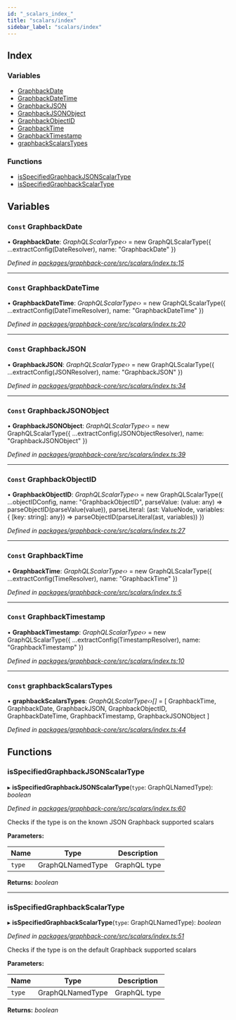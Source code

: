 ```yaml
---
id: "_scalars_index_"
title: "scalars/index"
sidebar_label: "scalars/index"
---
```


## Index

### Variables

* [GraphbackDate](_scalars_index_.md#const-graphbackdate)
* [GraphbackDateTime](_scalars_index_.md#const-graphbackdatetime)
* [GraphbackJSON](_scalars_index_.md#const-graphbackjson)
* [GraphbackJSONObject](_scalars_index_.md#const-graphbackjsonobject)
* [GraphbackObjectID](_scalars_index_.md#const-graphbackobjectid)
* [GraphbackTime](_scalars_index_.md#const-graphbacktime)
* [GraphbackTimestamp](_scalars_index_.md#const-graphbacktimestamp)
* [graphbackScalarsTypes](_scalars_index_.md#const-graphbackscalarstypes)

### Functions

* [isSpecifiedGraphbackJSONScalarType](_scalars_index_.md#isspecifiedgraphbackjsonscalartype)
* [isSpecifiedGraphbackScalarType](_scalars_index_.md#isspecifiedgraphbackscalartype)

## Variables

### `Const` GraphbackDate

• **GraphbackDate**: *GraphQLScalarType‹›* = new GraphQLScalarType({
  ...extractConfig(DateResolver),
  name: "GraphbackDate"
})

*Defined in [packages/graphback-core/src/scalars/index.ts:15](https://github.com/aerogear/graphback/blob/bc616b51/packages/graphback-core/src/scalars/index.ts#L15)*

___

### `Const` GraphbackDateTime

• **GraphbackDateTime**: *GraphQLScalarType‹›* = new GraphQLScalarType({
  ...extractConfig(DateTimeResolver),
  name: "GraphbackDateTime"
})

*Defined in [packages/graphback-core/src/scalars/index.ts:20](https://github.com/aerogear/graphback/blob/bc616b51/packages/graphback-core/src/scalars/index.ts#L20)*

___

### `Const` GraphbackJSON

• **GraphbackJSON**: *GraphQLScalarType‹›* = new GraphQLScalarType({
  ...extractConfig(JSONResolver),
  name: "GraphbackJSON"
})

*Defined in [packages/graphback-core/src/scalars/index.ts:34](https://github.com/aerogear/graphback/blob/bc616b51/packages/graphback-core/src/scalars/index.ts#L34)*

___

### `Const` GraphbackJSONObject

• **GraphbackJSONObject**: *GraphQLScalarType‹›* = new GraphQLScalarType({
  ...extractConfig(JSONObjectResolver),
  name: "GraphbackJSONObject"
})

*Defined in [packages/graphback-core/src/scalars/index.ts:39](https://github.com/aerogear/graphback/blob/bc616b51/packages/graphback-core/src/scalars/index.ts#L39)*

___

### `Const` GraphbackObjectID

• **GraphbackObjectID**: *GraphQLScalarType‹›* = new GraphQLScalarType({
  ...objectIDConfig,
  name: "GraphbackObjectID",
  parseValue: (value: any) => parseObjectID(parseValue(value)),
  parseLiteral: (ast: ValueNode, variables: { [key: string]: any}) => parseObjectID(parseLiteral(ast, variables))
})

*Defined in [packages/graphback-core/src/scalars/index.ts:27](https://github.com/aerogear/graphback/blob/bc616b51/packages/graphback-core/src/scalars/index.ts#L27)*

___

### `Const` GraphbackTime

• **GraphbackTime**: *GraphQLScalarType‹›* = new GraphQLScalarType({
  ...extractConfig(TimeResolver),
  name: "GraphbackTime"
})

*Defined in [packages/graphback-core/src/scalars/index.ts:5](https://github.com/aerogear/graphback/blob/bc616b51/packages/graphback-core/src/scalars/index.ts#L5)*

___

### `Const` GraphbackTimestamp

• **GraphbackTimestamp**: *GraphQLScalarType‹›* = new GraphQLScalarType({
  ...extractConfig(TimestampResolver),
  name: "GraphbackTimestamp"
})

*Defined in [packages/graphback-core/src/scalars/index.ts:10](https://github.com/aerogear/graphback/blob/bc616b51/packages/graphback-core/src/scalars/index.ts#L10)*

___

### `Const` graphbackScalarsTypes

• **graphbackScalarsTypes**: *GraphQLScalarType‹›[]* = [ GraphbackTime, GraphbackDate, GraphbackJSON, GraphbackObjectID, GraphbackDateTime, GraphbackTimestamp, GraphbackJSONObject ]

*Defined in [packages/graphback-core/src/scalars/index.ts:44](https://github.com/aerogear/graphback/blob/bc616b51/packages/graphback-core/src/scalars/index.ts#L44)*

## Functions

###  isSpecifiedGraphbackJSONScalarType

▸ **isSpecifiedGraphbackJSONScalarType**(`type`: GraphQLNamedType): *boolean*

*Defined in [packages/graphback-core/src/scalars/index.ts:60](https://github.com/aerogear/graphback/blob/bc616b51/packages/graphback-core/src/scalars/index.ts#L60)*

Checks if the type is on the known JSON Graphback supported scalars

**Parameters:**

Name | Type | Description |
------ | ------ | ------ |
`type` | GraphQLNamedType | GraphQL type  |

**Returns:** *boolean*

___

###  isSpecifiedGraphbackScalarType

▸ **isSpecifiedGraphbackScalarType**(`type`: GraphQLNamedType): *boolean*

*Defined in [packages/graphback-core/src/scalars/index.ts:51](https://github.com/aerogear/graphback/blob/bc616b51/packages/graphback-core/src/scalars/index.ts#L51)*

Checks if the type is on the default Graphback supported scalars

**Parameters:**

Name | Type | Description |
------ | ------ | ------ |
`type` | GraphQLNamedType | GraphQL type  |

**Returns:** *boolean*

